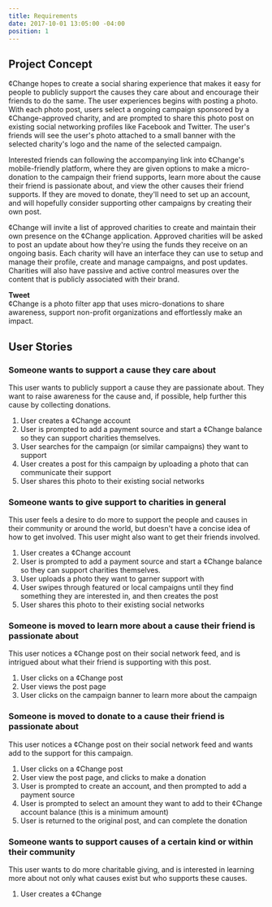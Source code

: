 ```yaml
---
title: Requirements
date: 2017-10-01 13:05:00 -04:00
position: 1
---
```


## Project Concept

¢Change hopes to create a social sharing experience that makes it easy for people to publicly support the causes they care about and encourage their friends to do the same. The user experiences begins with posting a photo. With each photo post, users select a ongoing campaign sponsored by a ¢Change-approved charity, and are prompted to share this photo post on existing social networking profiles like Facebook and Twitter. The user's friends will see the user's photo attached to a small banner with the selected charity's logo and the name of the selected campaign.

Interested friends can following the accompanying link into ¢Change's mobile-friendly platform, where they are given options to make a micro-donation to the campaign their friend supports, learn more about the cause their friend is passionate about, and view the other causes their friend supports. If they are moved to donate, they'll need to set up an account, and will hopefully consider supporting other campaigns by creating their own post.

¢Change will invite a list of approved charities to create and maintain their own presence on the ¢Change application. Approved charities will be asked to post an update about how they're using the funds they receive on an ongoing basis. Each charity will have an interface they can use to setup and manage their profile, create and manage campaigns, and post updates. Charities will also have passive and active control measures over the content that is publicly associated with their brand.

**Tweet**  
¢Change is a photo filter app that uses micro-donations to share awareness, support non-profit organizations and effortlessly make an impact.

## User Stories

### Someone wants to support a cause they care about
This user wants to publicly support a cause they are passionate about. They want to raise awareness for the cause and, if possible, help further this cause by collecting donations. 
1. User creates a ¢Change account
2. User is prompted to add a payment source and start a ¢Change balance so they can support charities themselves.
3. User searches for the campaign (or similar campaigns) they want to support
4. User creates a post for this campaign by uploading a photo that can communicate their support
5. User shares this photo to their existing social networks

### Someone wants to give support to charities in general
This user feels a desire to do more to support the people and causes in their community or around the world, but doesn't have a concise idea of how to get involved. This user might also want to get their friends involved.
1. User creates a ¢Change account
2. User is prompted to add a payment source and start a ¢Change balance so they can support charities themselves.
3. User uploads a photo they want to garner support with
4. User swipes through featured or local campaigns until they find something they are interested in, and then creates the post
5. User shares this photo to their existing social networks

### Someone is moved to learn more about a cause their friend is passionate about
This user notices a ¢Change post on their social network feed, and is intrigued about what their friend is supporting with this post.
1. User clicks on a ¢Change post
2. User views the post page
3. User clicks on the campaign banner to learn more about the campaign

### Someone is moved to donate to a cause their friend is passionate about
This user notices a ¢Change post on their social network feed and wants add to the support for this campaign.
1. User clicks on a ¢Change post
2. User view the post page, and clicks to make a donation
3. User is prompted to create an account, and then prompted to add a payment source
4. User is prompted to select an amount they want to add to their ¢Change account balance (this is a minimum amount)
5. User is returned to the original post, and can complete the donation

### Someone wants to support causes of a certain kind or within their community
This user wants to do more charitable giving, and is interested in learning more about not only what causes exist but who supports these causes.
1. User creates a ¢Change
